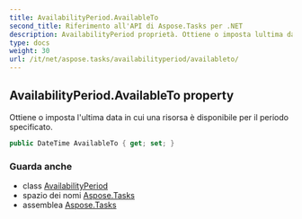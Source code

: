 ```yaml
---
title: AvailabilityPeriod.AvailableTo
second_title: Riferimento all'API di Aspose.Tasks per .NET
description: AvailabilityPeriod proprietà. Ottiene o imposta lultima data in cui una risorsa è disponibile per il periodo specificato.
type: docs
weight: 30
url: /it/net/aspose.tasks/availabilityperiod/availableto/
---
```

## AvailabilityPeriod.AvailableTo property

Ottiene o imposta l'ultima data in cui una risorsa è disponibile per il periodo specificato.

```csharp
public DateTime AvailableTo { get; set; }
```

### Guarda anche

* class [AvailabilityPeriod](../)
* spazio dei nomi [Aspose.Tasks](../../availabilityperiod/)
* assemblea [Aspose.Tasks](../../../)


